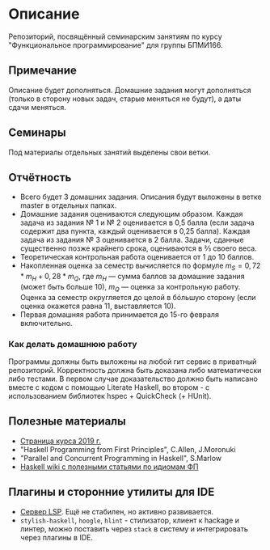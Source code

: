 # Описание

 Репозиторий, посвящённый семинарским занятиям по курсу "Функциональное программирование" для группы БПМИ166.

## Примечание

 Описание будет дополняться. Домашние задания могут дополняться (только в сторону новых задач, старые меняться не будут), а даты сдачи меняться.

## Семинары

 Под материалы отдельных занятий выделены свои ветки.

## Отчётность
 
 * Всего будет 3 домашних задания. Описания будут выложены в ветке master в отдельных папках.
 * Домашние задания оцениваются следующим образом. Каждая задача из задания № 1 и № 2 оценивается в 0,5 балла (если задача содержит два пункта, каждый оценивается в 0,25 балла). Каждая задача из задания № 3 оценивается в 2 балла. Задачи, сданные существенно позже крайнего срока, оцениваются в ⅔ своего веса. 
 * Теоретическая контрольная работа оценивается от 1 до 10 баллов.
 * Накопленная оценка за семестр вычисляется по формуле $m_S=0,72*m_H+0,28*m_Q$, где $m_H$ — сумма баллов за домашние задания (может быть больше 10), $m_Q$ — оценка за контрольную работу. Оценка за семестр округляется до целой в бóльшую сторону (если оценка окажется равна 11, выставляется 10).
 * Первая домашняя работа принимается до 15-го февраля включительно.

### Как делать домашнюю работу
 
 Программы должны быть выложены на любой гит сервис в приватный репозиторий. Корректность должна быть доказана либо математически либо тестами. В первом случае доказательство должно быть написано вместе с кодом с помощью Literate Haskell, во втором - с использованием библиотек hspec + QuickCheck (+ HUnit). 

## Полезные материалы

 * [Страница курса 2019 г.](http://wiki.cs.hse.ru/Функциональное_программирование_2019)
 * "Haskell Programming from First Principles", C.Allen, J.Moronuki
 * "Parallel and Concurrent Programming in Haskell", S.Marlow
 * [Haskell wiki с полезными статьями по идиомам ФП](https://wiki.haskell.org/Haskell)

## Плагины и сторонние утилиты для IDE
 
 * [Сервер LSP](https://github.com/haskell/haskell-ide-engine). Ещё не стабилен, но активно развивается.
 * `stylish-haskell`, `hoogle`, `hlint` - стилизатор, клиент к hackage и линтер, можно поставить через `stack` в систему и интегрировать через плагины в IDE.

